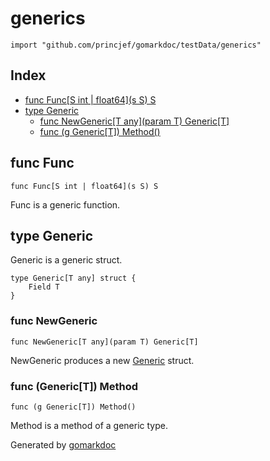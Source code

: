 <!-- Code generated by gomarkdoc. DO NOT EDIT -->

# generics

	import "github.com/princjef/gomarkdoc/testData/generics"

## Index

- [func Func\[S int | float64\]\(s S\) S](<#Func>)
- [type Generic](<#Generic>)
  - [func NewGeneric\[T any\]\(param T\) Generic\[T\]](<#NewGeneric>)
  - [func \(g Generic\[T\]\) Method\(\)](<#Generic[T].Method>)


<a name="Func"></a>
## func Func

	func Func[S int | float64](s S) S

Func is a generic function.

<a name="Generic"></a>
## type Generic

Generic is a generic struct.

	type Generic[T any] struct {
	    Field T
	}

<a name="NewGeneric"></a>
### func NewGeneric

	func NewGeneric[T any](param T) Generic[T]

NewGeneric produces a new [Generic](<#Generic>) struct.

<a name="Generic[T].Method"></a>
### func \(Generic\[T\]\) Method

	func (g Generic[T]) Method()

Method is a method of a generic type.

Generated by [gomarkdoc](<https://github.com/princjef/gomarkdoc>)
